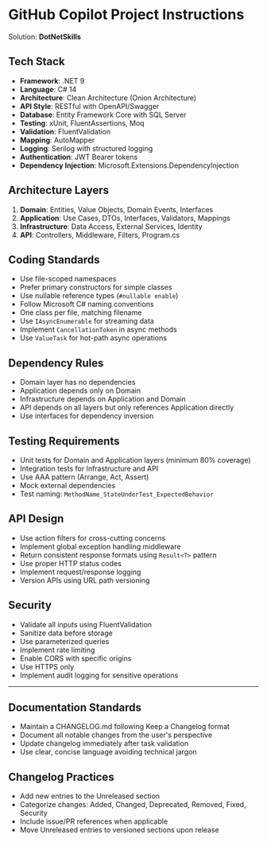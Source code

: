 # GitHub Copilot Project Instructions

Solution: **DotNetSkills**

## Tech Stack
- **Framework**: .NET 9
- **Language**: C# 14
- **Architecture**: Clean Architecture (Onion Architecture)
- **API Style**: RESTful with OpenAPI/Swagger
- **Database**: Entity Framework Core with SQL Server
- **Testing**: xUnit, FluentAssertions, Moq
- **Validation**: FluentValidation
- **Mapping**: AutoMapper
- **Logging**: Serilog with structured logging
- **Authentication**: JWT Bearer tokens
- **Dependency Injection**: Microsoft.Extensions.DependencyInjection

## Architecture Layers
1. **Domain**: Entities, Value Objects, Domain Events, Interfaces
2. **Application**: Use Cases, DTOs, Interfaces, Validators, Mappings
3. **Infrastructure**: Data Access, External Services, Identity
4. **API**: Controllers, Middleware, Filters, Program.cs

## Coding Standards
- Use file-scoped namespaces
- Prefer primary constructors for simple classes
- Use nullable reference types (`#nullable enable`)
- Follow Microsoft C# naming conventions
- One class per file, matching filename
- Use `IAsyncEnumerable` for streaming data
- Implement `CancellationToken` in async methods
- Use `ValueTask` for hot-path async operations

## Dependency Rules
- Domain layer has no dependencies
- Application depends only on Domain
- Infrastructure depends on Application and Domain
- API depends on all layers but only references Application directly
- Use interfaces for dependency inversion

## Testing Requirements
- Unit tests for Domain and Application layers (minimum 80% coverage)
- Integration tests for Infrastructure and API
- Use AAA pattern (Arrange, Act, Assert)
- Mock external dependencies
- Test naming: `MethodName_StateUnderTest_ExpectedBehavior`

## API Design
- Use action filters for cross-cutting concerns
- Implement global exception handling middleware
- Return consistent response formats using `Result<T>` pattern
- Use proper HTTP status codes
- Implement request/response logging
- Version APIs using URL path versioning

## Security
- Validate all inputs using FluentValidation
- Sanitize data before storage
- Use parameterized queries
- Implement rate limiting
- Enable CORS with specific origins
- Use HTTPS only
- Implement audit logging for sensitive operations

---

## Documentation Standards
- Maintain a CHANGELOG.md following Keep a Changelog format
- Document all notable changes from the user's perspective
- Update changelog immediately after task validation
- Use clear, concise language avoiding technical jargon

## Changelog Practices
- Add new entries to the Unreleased section
- Categorize changes: Added, Changed, Deprecated, Removed, Fixed, Security
- Include issue/PR references when applicable
- Move Unreleased entries to versioned sections upon release
